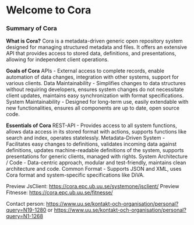 # Welcome to Cora

### Summary of Cora

**What is Cora?** Cora is a metadata-driven generic open repository system designed for managing structured metadata and files. It offers an extensive API that provides access to stored data, definitions, and presentations, allowing for independent client operations.

**Goals of Cora** APIs - External access to complete records, enable automation of data changes, integration with other systems, support for various clients. Data Maintainability - Simplifies changes to data structures without requiring developers, ensures system changes do not necessitate client updates, maintains easy synchronization with format specifications. System Maintainability - Designed for long-term use, easily extendable with new functionalities, ensures all components are up to date, open source code.

**Essentials of Cora** REST-API - Provides access to all system functions, allows data access in its stored format with actions, supports functions like search and index, operates statelessly. Metadata-Driven System - Facilitates easy changes to definitions, validates incoming data against definitions, updates machine-readable definitions of the system, supports presentations for generic clients, managed with rights. System Architecture / Code - Data-centric approach, modular and test-friendly, maintains clean architecture and code. Common Format - Supports JSON and XML, uses Cora format and system-specific specifications like DiVA.


Preview JsClient: https://cora.epc.ub.uu.se/systemone/jsclient/
Preview Fitnesse: https://cora.epc.ub.uu.se/fitnesse/

Contact person: https://www.uu.se/kontakt-och-organisation/personal?query=N19-1280 or https://www.uu.se/kontakt-och-organisation/personal?query=N1-1268


<!--

**Here are some ideas to get you started:**

🙋‍♀️ A short introduction - what is your organization all about?
🌈 Contribution guidelines - how can the community get involved?
👩‍💻 Useful resources - where can the community find your docs? Is there anything else the community should know?
🍿 Fun facts - what does your team eat for breakfast?
🧙 Remember, you can do mighty things with the power of [Markdown](https://docs.github.com/github/writing-on-github/getting-started-with-writing-and-formatting-on-github/basic-writing-and-formatting-syntax)
-->

